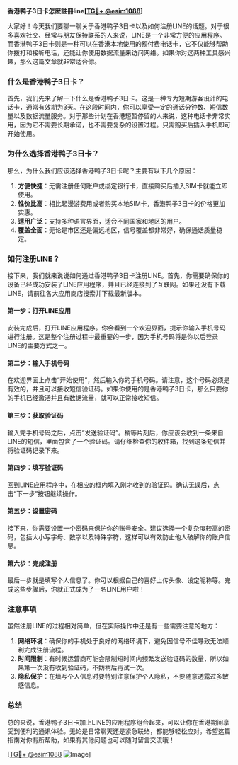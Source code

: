 **香港鸭子3日卡怎麽註冊line[[TG💪+ @esim1088](https://t.me/s/esim1088)]**

大家好！今天我们要聊一聊关于香港鸭子3日卡以及如何注册LINE的话题。对于很多喜欢社交、经常与朋友保持联系的人来说，LINE是一个非常方便的应用程序。而香港鸭子3日卡则是一种可以在香港本地使用的预付费电话卡，它不仅能够帮助你拨打和接听电话，还能让你使用数据流量来访问网络。如果你对这两种工具感兴趣，那么这篇文章就非常适合你。

### 什么是香港鸭子3日卡？

首先，我们先来了解一下什么是香港鸭子3日卡。这是一种专为短期游客设计的电话卡，通常有效期为3天。在这段时间内，你可以享受一定的通话分钟数、短信数量以及数据流量服务。对于那些计划在香港短暂停留的人来说，这种电话卡非常实用，因为它不需要长期承诺，也不需要复杂的设置过程。只需购买后插入手机即可开始使用。

### 为什么选择香港鸭子3日卡？

那么，为什么我们应该选择香港鸭子3日卡呢？主要有以下几个原因：

1. **方便快捷**：无需注册任何账户或绑定银行卡，直接购买后插入SIM卡就能立即使用。
2. **性价比高**：相比起漫游费用或者购买本地SIM卡，香港鸭子3日卡的价格更加实惠。
3. **适用广泛**：支持多种语言界面，适合不同国家和地区的用户。
4. **覆盖全面**：无论是市区还是偏远地区，信号覆盖都非常好，确保通话质量稳定。

### 如何注册LINE？

接下来，我们就来说说如何通过香港鸭子3日卡注册LINE。首先，你需要确保你的设备已经成功安装了LINE应用程序，并且已经连接到了互联网。如果还没有下载LINE，请前往各大应用商店搜索并下载最新版本。

#### 第一步：打开LINE应用

安装完成后，打开LINE应用程序。你会看到一个欢迎界面，提示你输入手机号码进行注册。这是整个注册过程中最重要的一步，因为手机号码将是你以后登录LINE的主要方式之一。

#### 第二步：输入手机号码

在欢迎界面上点击“开始使用”，然后输入你的手机号码。请注意，这个号码必须是有效的，并且可以接收短信验证码。如果你使用的是香港鸭子3日卡，那么只要你的手机已经激活并且有数据流量，就可以正常接收短信。

#### 第三步：获取验证码

输入完手机号码之后，点击“发送验证码”。稍等片刻后，你应该会收到一条来自LINE的短信，里面包含了一个验证码。请仔细检查你的收件箱，找到这条短信并将验证码记录下来。

#### 第四步：填写验证码

回到LINE应用程序中，在相应的框内填入刚才收到的验证码。确认无误后，点击“下一步”按钮继续操作。

#### 第五步：设置密码

接下来，你需要设置一个密码来保护你的账号安全。建议选择一个复杂度较高的密码，包括大小写字母、数字以及特殊字符，这样可以有效防止他人破解你的账户信息。

#### 第六步：完成注册

最后一步就是填写个人信息了。你可以根据自己的喜好上传头像、设定昵称等。完成这些步骤后，你就正式成为了一名LINE用户啦！

### 注意事项

虽然注册LINE的过程相对简单，但在实际操作中还是有一些需要注意的地方：

1. **网络环境**：确保你的手机处于良好的网络环境下，避免因信号不佳导致无法顺利完成注册流程。
2. **时间限制**：有时候运营商可能会限制短时间内频繁发送验证码的数量，所以如果第一次没有收到验证码，不妨稍后再试一次。
3. **隐私保护**：在填写个人信息时要特别注意保护个人隐私，不要随意透露过多敏感信息。

### 总结

总的来说，香港鸭子3日卡加上LINE的应用程序组合起来，可以让你在香港期间享受到便利的通讯体验。无论是日常聊天还是紧急联络，都能够轻松应对。希望这篇指南对你有所帮助，如果有其他问题也可以随时留言交流哦！

[[TG💪+ @esim1088](https://t.me/s/esim1088) ![Image](https://i.postimg.cc/4NQfJmqS/Snipaste-2025-05-13-00-14-12.png)]